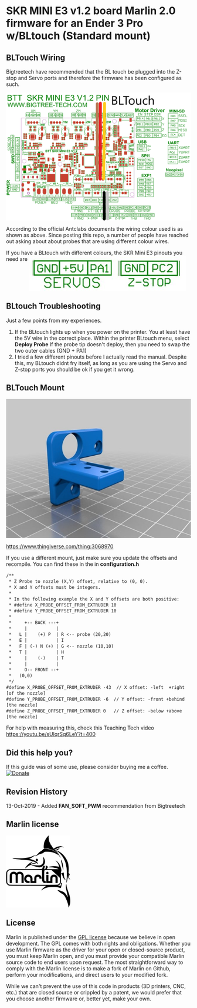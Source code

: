 # SKR MINI E3 v1.2 board Marlin 2.0 firmware for an Ender 3 Pro w/BLtouch (Standard mount) #

## BLTouch Wiring

Bigtreetech have recommended that the BL touch be plugged into the Z-stop and Servo ports and therefore the firmware has been configured as such.

<img align="top" src="docs/1570702845960.png" />



According to the official Antclabs documents the wiring colour used is as shown as above.  Since posting this repo, a number of people have reached out asking about about probes that are using different colour wires.  

 If you have a BLtouch with different colours, the SKR Mini E3 pinouts you need are
<img align="top" src="docs/mini-pins.jpg" />



## BLtouch Troubleshooting 

Just a few points from my experiences.

1. If the BLtouch lights up when you power on the printer.  You at least have the 5V wire in the correct place.  Within the printer BLtouch menu, select **Deploy Probe**  If the probe tip doesn't deploy, then you need to swap the two outer cables (GND + PA1)
2. I tried a few different pinouts before I actually read the manual.  Despite this, my BLtouch didnt fry itself, as long as you are using the Servo and Z-stop ports you should be ok if you get it wrong.  



## BLTouch Mount

<img align="top" src="docs/blmount.jpg" />

https://www.thingiverse.com/thing:3068970

If you use a different mount, just make sure you update the offsets and recompile.  You can find these in the in **configuration.h**

```
/**
 * Z Probe to nozzle (X,Y) offset, relative to (0, 0).
 * X and Y offsets must be integers.
 *
 * In the following example the X and Y offsets are both positive:
 * #define X_PROBE_OFFSET_FROM_EXTRUDER 10
 * #define Y_PROBE_OFFSET_FROM_EXTRUDER 10
 *
 *     +-- BACK ---+
 *     |           |
 *   L |    (+) P  | R <-- probe (20,20)
 *   E |           | I
 *   F | (-) N (+) | G <-- nozzle (10,10)
 *   T |           | H
 *     |    (-)    | T
 *     |           |
 *     O-- FRONT --+
 *   (0,0)
 */
#define X_PROBE_OFFSET_FROM_EXTRUDER -43  // X offset: -left  +right  [of the nozzle]
#define Y_PROBE_OFFSET_FROM_EXTRUDER -6  // Y offset: -front +behind [the nozzle]
#define Z_PROBE_OFFSET_FROM_EXTRUDER 0   // Z offset: -below +above  [the nozzle]

```

For help with measuring this, check this Teaching Tech video https://youtu.be/sUlqrSq6LeY?t=400



## Did this help you?

If this guide was of some use, please consider buying me a coffee.  [![Donate](https://img.shields.io/badge/Donate-PayPal-green.svg)](https://www.paypal.com/cgi-bin/webscr?cmd=_s-xclick&hosted_button_id=ADET3SXGZ9BNU)





## Revision History

13-Oct-2019	- Added **FAN_SOFT_PWM** recommendation from Bigtreetech





## Marlin license

<img align="top" width=175 src="buildroot/share/pixmaps/logo/marlin-250.png" />

## License

Marlin is published under the [GPL license](/LICENSE) because we believe in open development. The GPL comes with both rights and obligations. Whether you use Marlin firmware as the driver for your open or closed-source product, you must keep Marlin open, and you must provide your compatible Marlin source code to end users upon request. The most straightforward way to comply with the Marlin license is to make a fork of Marlin on Github, perform your modifications, and direct users to your modified fork.

While we can't prevent the use of this code in products (3D printers, CNC, etc.) that are closed source or crippled by a patent, we would prefer that you choose another firmware or, better yet, make your own.
